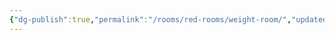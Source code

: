```yaml
---
{"dg-publish":true,"permalink":"/rooms/red-rooms/weight-room/","updated":"2025-04-12T16:05:26.168+01:00"}
---
```

